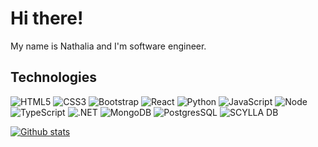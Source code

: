 # Hi there!
My name is Nathalia and I'm software engineer.

## Technologies
![HTML5](https://img.shields.io/badge/-HTML5-E34F26?style=flat-square&logo=html5&logoColor=white) ![CSS3](https://img.shields.io/badge/-CSS3-1572B6?style=flat-square&logo=css3)  ![Bootstrap](https://img.shields.io/badge/-Bootstrap-563D7C?style=flat-square&logo=bootstrap) ![React](https://img.shields.io/badge/-ReactJs-black?style=flat-square&logo=react) ![Python](https://img.shields.io/badge/-Python-black?style=flat-square&logo=python) ![JavaScript](https://img.shields.io/badge/-JavaScript-black?style=flat-square&logo=javascript) ![Node](https://img.shields.io/badge/-NodeJS-green?style=flat-square&logo=node.js&logoColor=white) ![TypeScript](https://img.shields.io/badge/-TypeScript-black?style=flat-square&logo=typescript) ![.NET](https://img.shields.io/badge/-.NET-purple?style=flat-square&logo=.net&logoColor=white) ![MongoDB](https://img.shields.io/badge/-MongoDB-white?style=flat-square&logo=mongodb) ![PostgresSQL](https://img.shields.io/badge/-PostgreSQL-informational?style=flat-square&logo=PostgreSQL) ![SCYLLA DB](https://img.shields.io/badge/-ScyllaDB-blue?style=flat-square&logo=scylladb) 

  <a href="#">![Github stats](https://github-readme-stats.vercel.app/api?username=nathaliaspinula&theme=blueberry&count_private=true&hide_border=true&line_height=20)</a>
